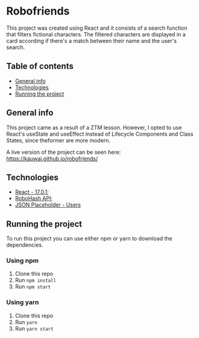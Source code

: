 # Robofriends

This project was created using React and it consists of a search function that filters fictional characters. The filtered characters are displayed in a card according if there's a match between their name and the user's search.

## Table of contents

* [General info](#general-info)
* [Technologies](#technologies)
* [Running the project](#running-the-project)

## General info

This project came as a result of a ZTM lesson. However, I opted to use React's useState and useEffect instead of Lifecycle Components and Class States, since theformer are more modern.

A live version of the project can be seen here: https://kauwai.github.io/robofriends/

## Technologies

* [React - 17.0.1](https://reactjs.org/);
* [RoboHash API](https://robohash.org/);
* [JSON Placeholder - Users](https://jsonplaceholder.typicode.com/users)


## Running the project

To run this project you can use either npm or yarn to download the dependencies.

### Using npm

1. Clone this repo
2. Run `npm install`
3. Run `npm start`

### Using yarn

1. Clone this repo
2. Run `yarn`
3. Run `yarn start`
